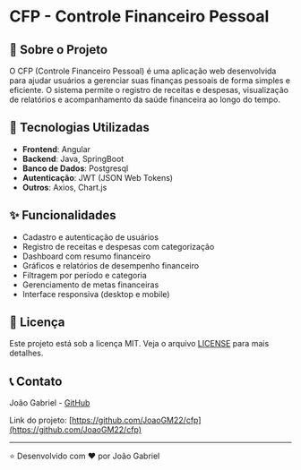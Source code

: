 # CFP - Controle Financeiro Pessoal

## 📑 Sobre o Projeto

O CFP (Controle Financeiro Pessoal) é uma aplicação web desenvolvida para ajudar usuários a gerenciar suas finanças pessoais de forma simples e eficiente. O sistema permite o registro de receitas e despesas, visualização de relatórios e acompanhamento da saúde financeira ao longo do tempo.

## 🚀 Tecnologias Utilizadas

- **Frontend**: Angular
- **Backend**: Java, SpringBoot
- **Banco de Dados**: Postgresql
- **Autenticação**: JWT (JSON Web Tokens)
- **Outros**: Axios, Chart.js

## ✨ Funcionalidades

- Cadastro e autenticação de usuários
- Registro de receitas e despesas com categorização
- Dashboard com resumo financeiro
- Gráficos e relatórios de desempenho financeiro
- Filtragem por período e categoria
- Gerenciamento de metas financeiras
- Interface responsiva (desktop e mobile)

## 📄 Licença

Este projeto está sob a licença MIT. Veja o arquivo [LICENSE](LICENSE) para mais detalhes.

## 📞 Contato

João Gabriel - [GitHub](https://github.com/JoaoGM22)

Link do projeto: [https://github.com/JoaoGM22/cfp](https://github.com/JoaoGM22/cfp)

---

⭐️ Desenvolvido com ❤️ por João Gabriel

